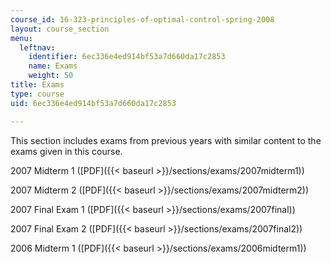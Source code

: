```yaml
---
course_id: 16-323-principles-of-optimal-control-spring-2008
layout: course_section
menu:
  leftnav:
    identifier: 6ec336e4ed914bf53a7d660da17c2853
    name: Exams
    weight: 50
title: Exams
type: course
uid: 6ec336e4ed914bf53a7d660da17c2853

---
```


This section includes exams from previous years with similar content to the exams given in this course.

2007 Midterm 1 ([PDF]({{< baseurl >}}/sections/exams/2007midterm1))

2007 Midterm 2 ([PDF]({{< baseurl >}}/sections/exams/2007midterm2))

2007 Final Exam 1 ([PDF]({{< baseurl >}}/sections/exams/2007final))

2007 Final Exam 2 ([PDF]({{< baseurl >}}/sections/exams/2007final2))

2006 Midterm 1 ([PDF]({{< baseurl >}}/sections/exams/2006midterm1))